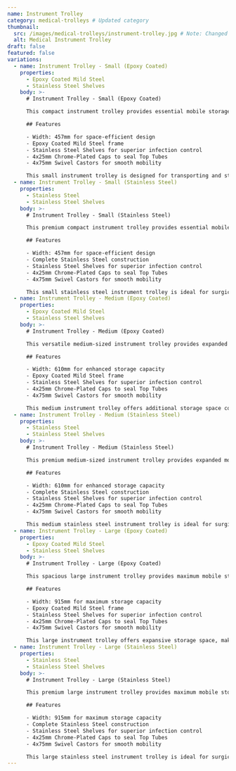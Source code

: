 ```yaml
---
name: Instrument Trolley
category: medical-trolleys # Updated category
thumbnail:
  src: /images/medical-trolleys/instrument-trolley.jpg # Note: Changed 'image' to 'src' to match example schema
  alt: Medical Instrument Trolley
draft: false
featured: false
variations:
  - name: Instrument Trolley - Small (Epoxy Coated)
    properties:
      - Epoxy Coated Mild Steel
      - Stainless Steel Shelves
    body: >-
      # Instrument Trolley - Small (Epoxy Coated)

      This compact instrument trolley provides essential mobile storage for medical instruments and procedural supplies. The trolley features a durable epoxy coated mild steel frame with stainless steel shelves for easy cleaning and infection control.

      ## Features

      - Width: 457mm for space-efficient design
      - Epoxy Coated Mild Steel frame
      - Stainless Steel Shelves for superior infection control
      - 4x25mm Chrome-Plated Caps to seal Top Tubes
      - 4x75mm Swivel Castors for smooth mobility

      This small instrument trolley is designed for transporting and storing medical instruments in confined spaces while ensuring they remain secure and readily accessible. The special tube caps help maintain a sterile environment by preventing dust and contaminants from collecting in open tubes.
  - name: Instrument Trolley - Small (Stainless Steel)
    properties:
      - Stainless Steel
      - Stainless Steel Shelves
    body: >-
      # Instrument Trolley - Small (Stainless Steel)

      This premium compact instrument trolley provides essential mobile storage for medical instruments in environments requiring maximum hygiene standards. The trolley features a fully stainless steel construction for superior infection control.

      ## Features

      - Width: 457mm for space-efficient design
      - Complete Stainless Steel construction
      - Stainless Steel Shelves for superior infection control
      - 4x25mm Chrome-Plated Caps to seal Top Tubes
      - 4x75mm Swivel Castors for smooth mobility

      This small stainless steel instrument trolley is ideal for surgical theaters and sterile environments where both space efficiency and maximum hygiene standards are essential. The complete stainless steel construction ensures superior durability and infection control in demanding clinical settings.
  - name: Instrument Trolley - Medium (Epoxy Coated)
    properties:
      - Epoxy Coated Mild Steel
      - Stainless Steel Shelves
    body: >-
      # Instrument Trolley - Medium (Epoxy Coated)

      This versatile medium-sized instrument trolley provides expanded mobile storage for medical instruments and procedural supplies. The trolley features a durable epoxy coated mild steel frame with stainless steel shelves for easy cleaning and infection control.

      ## Features

      - Width: 610mm for enhanced storage capacity
      - Epoxy Coated Mild Steel frame
      - Stainless Steel Shelves for superior infection control
      - 4x25mm Chrome-Plated Caps to seal Top Tubes
      - 4x75mm Swivel Castors for smooth mobility

      This medium instrument trolley offers additional storage space compared to the small model, making it ideal for procedures requiring more instruments or equipment while still maintaining excellent maneuverability. The special tube caps help maintain a sterile environment by preventing dust and contaminants from collecting in open tubes.
  - name: Instrument Trolley - Medium (Stainless Steel)
    properties:
      - Stainless Steel
      - Stainless Steel Shelves
    body: >-
      # Instrument Trolley - Medium (Stainless Steel)

      This premium medium-sized instrument trolley provides expanded mobile storage for medical instruments in environments requiring maximum hygiene standards. The trolley features a fully stainless steel construction for superior infection control.

      ## Features

      - Width: 610mm for enhanced storage capacity
      - Complete Stainless Steel construction
      - Stainless Steel Shelves for superior infection control
      - 4x25mm Chrome-Plated Caps to seal Top Tubes
      - 4x75mm Swivel Castors for smooth mobility

      This medium stainless steel instrument trolley is ideal for surgical theaters and sterile environments where both expanded storage capacity and maximum hygiene standards are essential. The complete stainless steel construction ensures superior durability and infection control in demanding clinical settings.
  - name: Instrument Trolley - Large (Epoxy Coated)
    properties:
      - Epoxy Coated Mild Steel
      - Stainless Steel Shelves
    body: >-
      # Instrument Trolley - Large (Epoxy Coated)

      This spacious large instrument trolley provides maximum mobile storage for comprehensive sets of medical instruments and procedural supplies. The trolley features a durable epoxy coated mild steel frame with stainless steel shelves for easy cleaning and infection control.

      ## Features

      - Width: 915mm for maximum storage capacity
      - Epoxy Coated Mild Steel frame
      - Stainless Steel Shelves for superior infection control
      - 4x25mm Chrome-Plated Caps to seal Top Tubes
      - 4x75mm Swivel Castors for smooth mobility

      This large instrument trolley offers expansive storage space, making it ideal for complex procedures requiring extensive sets of instruments or equipment. The generous shelf space allows for efficient organization of materials while maintaining mobility for positioning where needed.
  - name: Instrument Trolley - Large (Stainless Steel)
    properties:
      - Stainless Steel
      - Stainless Steel Shelves
    body: >-
      # Instrument Trolley - Large (Stainless Steel)

      This premium large instrument trolley provides maximum mobile storage for comprehensive sets of medical instruments in environments requiring superior hygiene standards. The trolley features a fully stainless steel construction for maximum infection control.

      ## Features

      - Width: 915mm for maximum storage capacity
      - Complete Stainless Steel construction
      - Stainless Steel Shelves for superior infection control
      - 4x25mm Chrome-Plated Caps to seal Top Tubes
      - 4x75mm Swivel Castors for smooth mobility

      This large stainless steel instrument trolley is ideal for surgical theaters and critical care environments where both extensive instrument storage and maximum hygiene standards are required. The complete stainless steel construction ensures superior durability and infection control in demanding clinical settings.
---
```


